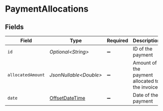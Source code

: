 # PaymentAllocations


## Fields

| Field                                                                                     | Type                                                                                      | Required                                                                                  | Description                                                                               | Example                                                                                   |
| ----------------------------------------------------------------------------------------- | ----------------------------------------------------------------------------------------- | ----------------------------------------------------------------------------------------- | ----------------------------------------------------------------------------------------- | ----------------------------------------------------------------------------------------- |
| `id`                                                                                      | *Optional\<String>*                                                                       | :heavy_minus_sign:                                                                        | ID of the payment                                                                         | 123456                                                                                    |
| `allocatedAmount`                                                                         | *JsonNullable\<Double>*                                                                   | :heavy_minus_sign:                                                                        | Amount of the payment allocated to the invoice                                            | 1000                                                                                      |
| `date`                                                                                    | [OffsetDateTime](https://docs.oracle.com/javase/8/docs/api/java/time/OffsetDateTime.html) | :heavy_minus_sign:                                                                        | Date of the payment                                                                       | 2020-09-30T07:43:32.000Z                                                                  |